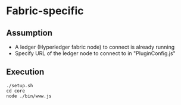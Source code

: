 <!--
 Copyright 2019-2020 Fujitsu Laboratories Ltd.
 SPDX-License-Identifier: Apache-2.0
 
 README.md
-->
# Fabric-specific 

## Assumption
- A ledger (Hyperledger fabric node) to connect is already running
- Specify URL of the ledger node to connect to in "PluginConfig.js"

## Execution
```
./setup.sh
cd core
node ./bin/www.js 
```
